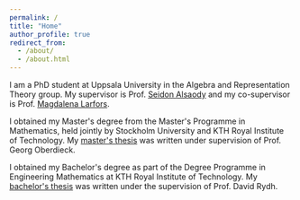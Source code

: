 ```yaml
---
permalink: /
title: "Home"
author_profile: true
redirect_from: 
  - /about/
  - /about.html
---
```


I am a PhD student at Uppsala University in the Algebra and Representation Theory group. My supervisor is Prof. [Seidon Alsaody](https://www.uu.se/kontakt-och-organisation/personal?query=N9-61) and my co-supervisor is Prof. [Magdalena Larfors](https://www.uu.se/kontakt-och-organisation/personal?query=N3-1163).

I obtained my Master's degree from the Master's Programme in Mathematics, held jointly by Stockholm University and KTH Royal Institute of Technology. My [master's thesis](http://kth.diva-portal.org/smash/record.jsf?pid=diva2:1923800) was written under supervision of Prof. Georg Oberdieck.

I obtained my Bachelor's degree as part of the Degree Programme in Engineering Mathematics at KTH Royal Institute of Technology. My [bachelor's thesis](https://www.diva-portal.org/smash/record.jsf?pid=diva2:1776757) was written under the supervision of Prof. David Rydh.
